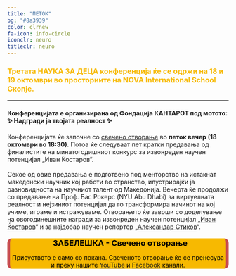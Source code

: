 ```yaml
---
title: "ПЕТОК"
bg: "#8a3939"
color: clrnew
fa-icon: info-circle
iconclr: neuro
titleclr: neuro
---
```


<h3 style="color:#f7b901;">Третата НАУКА ЗА ДЕЦА конференција ќе се одржи на 18 и 19 октомври во просториите на NOVA International School Скопје. <hr> <h4>Конференцијата е организирана од Фондација КАНТАРОТ под мотото: <br> ✨ Надгради ја твојата реалност ✨</h4></h3>

<div class="info-box">
  <p>
    Конференцијата ќе започне со <a href="#note">свечено отворање</a> во <b>петок вечер (18 октомври во 18:30)</b>. Потоа ќе следуваат пет кратки предавања од финалистите на минатогодишниот конкурс за извонреден научен потенцијал „Иван Ќостаров“. <br><br> Секое од овие предавања е подготвено под менторство на истакнат македонски научник кој работи во странство, илустрирајќи ја разновидноста на научниот талент од Македонија. Вечерта ќе продолжи со предавање на Проф. Бас Рокерс (NYU Abu Dhabi) за виртуелната реалност и нејзиниот потенцијал да го трансформира начинот на кој учиме, играме и истражуваме. Отворањето ќе заврши со доделување на овогодинешните награди за извонреден научен потенцијал „<a href="https://naukazadeca.mk/nagrada-ivan-kjostarov-2/" target="_blank">Иван Ќостаров</a>“ и за најдобар научен репортер „<a href="https://naukazadeca.mk/kolegastikov" target="_blank">Александар Стиков</a>“.

  </p>
</div>


<div id="note" style="background-color: #f7b901; border-left: 6px solid #c74b4c; border-right: 6px solid #c74b4c; border-radius: 10px; margin-bottom: 15px; text-align: center; color: black;">
  <p style="font-size: 18px; margin-bottom: 10px;">
    <i class="fa fa-info-circle" style="color: #c74b4c; margin-right: 10px;"></i>
    <strong>ЗАБЕЛЕШКА - Свечено отворање</strong>
  </p>
  <p>Присуството е само со покана. Свеченото отворање ќе се пренесува и преку нашите <a href="https://www.youtube.com/@naukazadeca" target="_blank">YouTube</a> и <a href="https://www.facebook.com/profile.php?id=100028366703592" target="_blank">Facebook</a> канали.</p>
</div>

<script>
function toggleIframe() {
  var x = document.getElementById("iframeContainer");
  if (x.style.display === "none") {
    x.style.display = "block";
  } else {
    x.style.display = "none";
  }
}
</script>




<!-- <center>
 <h3>A sprint to push boundaries for collective creativity</h3>

 <p style ="text-align: center;  font-size:20px;">Participants who would like to work on a coding project are welcome to submit their project idea for making MRI research more accessible!</p>
</center> -->

